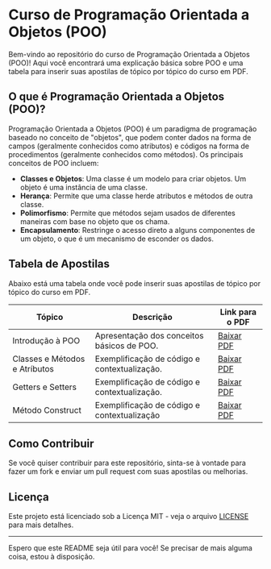 # Curso de Programação Orientada a Objetos (POO)

Bem-vindo ao repositório do curso de Programação Orientada a Objetos (POO)! Aqui você encontrará uma explicação básica sobre POO e uma tabela para inserir suas apostilas de tópico por tópico do curso em PDF.

## O que é Programação Orientada a Objetos (POO)?

Programação Orientada a Objetos (POO) é um paradigma de programação baseado no conceito de "objetos", que podem conter dados na forma de campos (geralmente conhecidos como atributos) e códigos na forma de procedimentos (geralmente conhecidos como métodos). Os principais conceitos de POO incluem:

- **Classes e Objetos**: Uma classe é um modelo para criar objetos. Um objeto é uma instância de uma classe.
- **Herança**: Permite que uma classe herde atributos e métodos de outra classe.
- **Polimorfismo**: Permite que métodos sejam usados de diferentes maneiras com base no objeto que os chama.
- **Encapsulamento**: Restringe o acesso direto a alguns componentes de um objeto, o que é um mecanismo de esconder os dados.

## Tabela de Apostilas

Abaixo está uma tabela onde você pode inserir suas apostilas de tópico por tópico do curso em PDF.

| Tópico                      | Descrição                                                                 | Link para o PDF                                  |
|-----------------------------|---------------------------------------------------------------------------|--------------------------------------------------|
| Introdução à POO            | Apresentação dos conceitos básicos de POO.                                | [Baixar PDF](APOSTILAS/INTRODUCAO-POO.pdf)       |
| Classes e Métodos e Atríbutos           | Exemplificação de código e contextualização.                             | [Baixar PDF](APOSTILAS/Classes-Atributos-Metodos.pdf)      |
| Getters e Setters                     | Exemplificação de código e contextualização.                                 | [Baixar PDF](APOSTILAS/Getters-Setters.pdf)             |
| Método Construct                | Exemplificação de código e contextualização                                    | [Baixar PDF](APOSTILAS/Construct.pdf)         |

## Como Contribuir

Se você quiser contribuir para este repositório, sinta-se à vontade para fazer um fork e enviar um pull request com suas apostilas ou melhorias.

## Licença

Este projeto está licenciado sob a Licença MIT - veja o arquivo [LICENSE](LICENSE) para mais detalhes.

---

Espero que este README seja útil para você! Se precisar de mais alguma coisa, estou à disposição.
